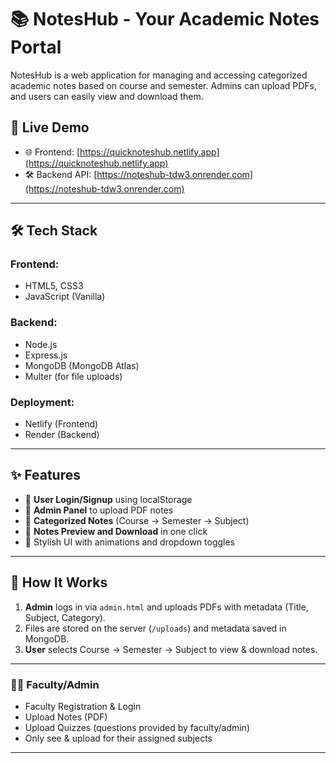 # 📚 NotesHub - Your Academic Notes Portal

NotesHub is a web application for managing and accessing categorized academic notes based on course and semester. Admins can upload PDFs, and users can easily view and download them.

## 🚀 Live Demo

- 🌐 Frontend: [https://quicknoteshub.netlify.app](https://quicknoteshub.netlify.app)
- 🛠️ Backend API: [https://noteshub-tdw3.onrender.com](https://noteshub-tdw3.onrender.com)

---

## 🛠 Tech Stack

### Frontend:
- HTML5, CSS3
- JavaScript (Vanilla)

### Backend:
- Node.js
- Express.js
- MongoDB (MongoDB Atlas)
- Multer (for file uploads)

### Deployment:
- Netlify (Frontend)
- Render (Backend)

---

## ✨ Features

- 🔐 **User Login/Signup** using localStorage
- 📁 **Admin Panel** to upload PDF notes
- 🎯 **Categorized Notes** (Course → Semester → Subject)
- 🧾 **Notes Preview and Download** in one click
- 🎨 Stylish UI with animations and dropdown toggles

---

## 📂 How It Works

1. **Admin** logs in via `admin.html` and uploads PDFs with metadata (Title, Subject, Category).
2. Files are stored on the server (`/uploads`) and metadata saved in MongoDB.
3. **User** selects Course → Semester → Subject to view & download notes.

---

### 👨‍🏫 Faculty/Admin
- Faculty Registration & Login
- Upload Notes (PDF)
- Upload Quizzes (questions provided by faculty/admin)
- Only see & upload for their assigned subjects

---
